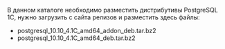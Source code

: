 В данном каталоге необходимо разместить дистрибутивы PostgreSQL 1С, нужно загрузить с сайта релизов и разместить здесь файлы:
-  postgresql_10.10_4.1C_amd64_addon_deb.tar.bz2
-  postgresql_10.10_4.1C_amd64_deb.tar.bz2

